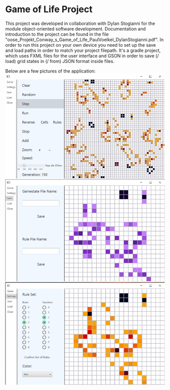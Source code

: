 # Game of Life Project

This project was developed in collaboration with Dylan Stogianni for the module object-oriented software development. Documentation and introduction to the project can be found in the file "oose_Projekt_Conway_s_Game_of_Life_PaulVoelkel_DylanStogianni.pdf". In order to run this project on your own device you need to set up the save and load paths in order to match your project filepath.
It's a gradle project, which uses FXML files for the user interface and GSON in order to save (/ load) grid states in (/ from) JSON format inside files.

Below are a few pictures of the application:
<img src="https://raw.githubusercontent.com/paul0314/OOSEProject/master/images/initial.PNG" alt="alt text" width="700">
<img src="https://raw.githubusercontent.com/paul0314/OOSEProject/master/images/save.PNG" alt="alt text" width="700">
<img src="https://raw.githubusercontent.com/paul0314/OOSEProject/master/images/settings.PNG" alt="alt text" width="700">
